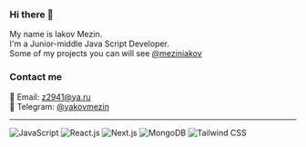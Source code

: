 ### Hi there 👋

My name is Iakov Mezin.
<br>I'm a Junior-middle Java Script Developer.
<br>
Some of my projects you can will see [@meziniakov](https://github.com/meziniakov)
### Contact me
📧 Email: [z2941@ya.ru](mailto:z2941@ya.ru)
<br>
📑 Telegram: [@yakovmezin](https://t.me/yakovmezin)
___

![JavaScript](https://img.shields.io/badge/JavaScript-ED8B00?style=for-the-badge&logo=javaScript&logoColor=white) ![React.js](https://img.shields.io/badge/React-0095D5?&style=for-the-badge&logo=react&logoColor=white) ![Next.js](https://img.shields.io/badge/Next.js-000?&style=for-the-badge&logo=next.js&logoColor=white) ![MongoDB](https://img.shields.io/badge/MongoDB-000?style=for-the-badge&logo=mongodb&logoColor=green) ![Tailwind CSS](https://img.shields.io/badge/tailwind_css-e5e7eb?style=for-the-badge&logo=tailwindcss&logoColor=0ea5e9)
